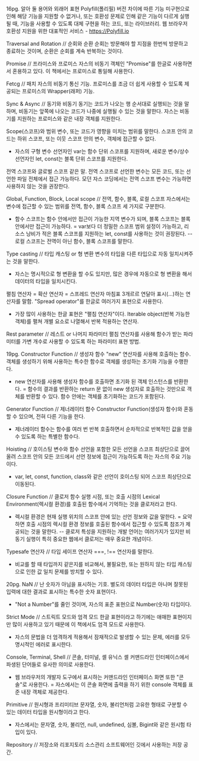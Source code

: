 16pg. 알아 둘 용어와 외래어 표현
Polyfill(폴리필)
	버전 차이에 따른 기능 미구현으로 인해 해당 기능을 지원할 수 없거나, 또는 호환성 문제로 인해 같은 기능이 다르게 실행될 때, 기능을 사용할 수 있도록 대체 구현을 하는 코드, 또는 라이브러리.
웹 브라우저 호환성 지원을 위한 대표적인 서비스 - https://Polyfill.io

Traversal and Rotation // 순회와 순환
	순회는 방문해야 할 지점을 한번씩 방문하고 종료하는 것이며, 순환은 순회를 계속 반복하는 것이다.

Promise // 프라미스와 프로미스
	자스의 비동기 객체인 "Promise"를 한글로 사용하면서 혼용하고 있다. 이 책에서는 프로미스로 통일해 사용한다.

Fetcg // 패치
	자스의 비동기 통신 기능. 프로미스를 조금 더 쉽게 사용할 수 있도록 제공되는 프로미스의 Wrapper(래퍼) 기능.

Sync & Async // 동기와 비동기
	동기는 코드가 나오는 행 순서대로 실행되는 것을 말하며, 비동기는 앞쪽에 나오는 코드가 나중에 실행될 수 있는 것을 말한다. 자스는 비동기를 지원하는 프로미스와 같은 내장 객체를 지원한다.

Scope(스코프)와 범위
	변수, 또는 코드가 영향을 미치는 범위를 말한다. 스코프 안의 코드는 하위 스코프, 또는 이웃 스코프 안의 변수, 객체에 접근할 수 없다.
- 자스의 구형 변수 선언자인 var는 함수 단위 스코프를 지원하며, 새로운 변수/상수 선언자인 let, const는 블록 단위 스코프를 지원한다.

전역 스코프와 글로벌 스코프
	같은 말. 전역 스코프로 선언한 변수는 모든 코드, 또는 선언한 파일 전체에서 접근 가능하다. 모던 자스 코딩에서는 전역 스코프 변수는 가능하면 사용하지 않는 것을 권장한다.

Global, Function, Block, Local scope // 전역, 함수, 블록, 로컬 스코프
	자스에서는 변수에 접근할 수 있는 범위를 전역, 함수, 블록 스코프 세 가지로 구분한다.
- 함수 스코프는 함수 안에서만 접근이 가능한 지역 변수가 되며, 블록 스코프는 블록 안에서만 접근이 가능하다.
= var보다 더 정밀한 스코프 범위 설정이 가능하고, 리소스 낭비가 적은 블록 스코프를 지원하는 let, const를 사용하는 것이 권장된다.
-- 로컬 스코프는 전역이 아닌 함수, 블록 스코프를 말한다.

Type casting // 타입 캐스팅 or 형 변환
	변수의 타입을 다른 타입으로 자동 일치시켜주는 것을 말한다.
- 자스는 명시적으로 형 변환을 할 수도 있지만, 많은 경우에 자동으로 형 변환을 해서 데이터의 타입을 일치시킨다.

펼침 연산자 = 확산 연산자 = 스프레드 연산자
	마침표 3개르르 연달아 표시(...)하는 연산자를 말함. "Spread operator"를 한글로 여러가지 표현으로 사용한다.
- 가장 많이 사용하는 한글 표현은 "펼침 연산자"이다. Iterable object(반복 가능한 객체)를 펼쳐 개별 요소로 나열해서 반복 적용하는 연산자.

Rest parameter // 레스트 or 나머지 파라미터
	펼침 연산자를 사용해 함수가 받는 파라미터를 가변 개수로 사용할 수 있도록 하는 파라미터 표현 방법.

19pg. Constructor Function // 생성자 함수
	"new" 연산자를 사용해 호출하는 함수. 객체를 생성하기 위해 사용하는 특수한 함수로 객체를 생성하는 초기화 기능을 수행한다.
- new 연산자를 사용해 생성자 함수를 호출하면 초기화 된 객체 인스턴스를 반환한다.
= 함수의 결과를 반환하는 return 문 없이 new 생성자로 호출하는 것만으로 객체를 반환할 수 있다. 함수 안에는 객체를 초기화하는 코드가 포함된다.

Generator Function // 제너레이터 함수
	Constructor Function(생성자 함수)와 혼동할 수 있으며, 전혀 다른 기능을 한다.
- 제너레이터 함수는 함수를 여러 번 반복 호출하면서 순차적으로 반복적인 값을 얻을 수 있도록 하는 특별한 함수다.

Hoisting // 호이스팅
	변수와 함수 선언을 포함한 모든 선언을 스코프 최상단으로 끌어올려 스코프 안의 모든 코드에서 선언 정보에 접근이 가능하도록 하는 자스의 주요 기능이다.
- var, let, const, function, class와 같은 선언이 호이스팅 되어 스코프 최상단으로 이동된다.

Closure Function // 클로저 함수
	실행 시점, 또는 호출 시점의 Lexical Environment(렉시컬 환경)를 호출된 함수에서 기억하는 것을 클로저라고 한다.
- 렉시컬 환경은 현재 실행 위치의 스코프 안에 있는 선언 정보와 값을 말한다.
= 요약하면 호출 시점의 렉시컬 환경 정보를 호출된 함수에서 접근할 수 있도록 참조가 제공되는 것을 말한다.
-- 클로저 특성을 지원하는 개발 언어는 여러가지가 있지만 비동기 실행이 특히 중요한 웹에서 클로저는 매우 중요한 개념이다.

Typesafe 연산자 // 타입 세이프 연산자
	===, !== 연산자를 말한다.
- 비교를 할 때 타입까지 같은지를 비교해서, 불필요한, 또는 원하지 않는 타입 캐스팅으로 인한 값 일치 문제를 방치할 수 있다.

20pg. NaN // 난
	숫자가 아님을 표시하는 기호. 별도의 데이터 타입은 아니며 잘못된 입력에 대한 결과로 표시하는 특수한 숫자 표현이다.
- "Not a Number"를 줄인 것이며, 자스의 표준 표현으로 Number(숫자) 타입이다.

Strict Mode // 스트릭트 모드와 엄격 모드
	한글 표현이라고 하기에는 애매한 표현이지만 많이 사용하고 있기 때문에 이 책에서도 엄격 모드로 사용한다.
- 자스의 문법을 더 엄격하게 적용해서 잠재적으로 발생할 수 있는 문제, 에러를 모두 명시적인 에러로 표시한다.

Console, Terminal, Shell // 콘솔, 터미널, 셸
	유닉스 셸 커맨드라인 인터페이스에서 파생된 단어들로 유사한 의미로 사용한다.
- 웹 브라우저의 개발자 도구에서 표시하는 커맨드라인 인터페이스 화면 또한 "콘솔"로 사용한다.
= 자스에서는 이 콘솔 화면에 출력을 하기 위한 console 객체를 표준 내장 객체로 제공한다.

Primitive // 원시형과 프리미티브
	문자열, 숫자, 불리언처럼 고유한 형태로 구분할 수 있는 데이터 타입을 원시형이라고 한다.
- 자스에서는 문자열, 숫자, 불리언, null, undefined, 심볼, Bigint와 같은 원시험 타입이 있다.

Repository // 저장소와 리포지토리
	소스관리 소프트웨어인 깃에서 사용하는 저장 공간.